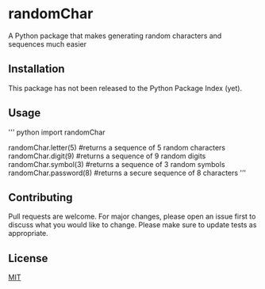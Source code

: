 # randomChar
A Python package that makes generating random characters and sequences much easier

## Installation
This package has not been released to the Python Package Index (yet).

## Usage
'''
python
import randomChar

randomChar.letter(5)
#returns a sequence of 5 random characters
randomChar.digit(9)
#returns a sequence of 9 random digits
randomChar.symbol(3)
#returns a sequence of 3 random symbols
randomChar.password(8)
#returns a secure sequence of 8 characters
'’'


## Contributing
Pull requests are welcome. For major changes, please open an issue first to discuss what you would like to change.
Please make sure to update tests as appropriate.

## License
[MIT](https://choosealicense.com/licences/mit/)
